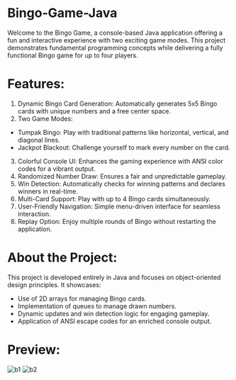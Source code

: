 # Bingo-Game-Java

Welcome to the Bingo Game, a console-based Java application offering a fun and interactive experience with two exciting game modes. This project demonstrates fundamental programming concepts while delivering a fully functional Bingo game for up to four players.

# Features:
1. Dynamic Bingo Card Generation: Automatically generates 5x5 Bingo cards with unique numbers and a free center space.
2. Two Game Modes:
  * Tumpak Bingo: Play with traditional patterns like horizontal, vertical, and diagonal lines.
  * Jackpot Blackout: Challenge yourself to mark every number on the card.
3. Colorful Console UI: Enhances the gaming experience with ANSI color codes for a vibrant output.
4. Randomized Number Draw: Ensures a fair and unpredictable gameplay.
5. Win Detection: Automatically checks for winning patterns and declares winners in real-time.
6. Multi-Card Support: Play with up to 4 Bingo cards simultaneously.
7. User-Friendly Navigation: Simple menu-driven interface for seamless interaction.
8. Replay Option: Enjoy multiple rounds of Bingo without restarting the application.

# About the Project:
This project is developed entirely in Java and focuses on object-oriented design principles. It showcases:
  * Use of 2D arrays for managing Bingo cards.
  * Implementation of queues to manage drawn numbers.
  * Dynamic updates and win detection logic for engaging gameplay.
  * Application of ANSI escape codes for an enriched console output.

# Preview:
![b1](https://github.com/user-attachments/assets/99e51b50-4817-4c6a-be5a-7bd8b0ef2f5e)
![b2](https://github.com/user-attachments/assets/e9228f30-3140-471f-8745-e19c5da8f674)
